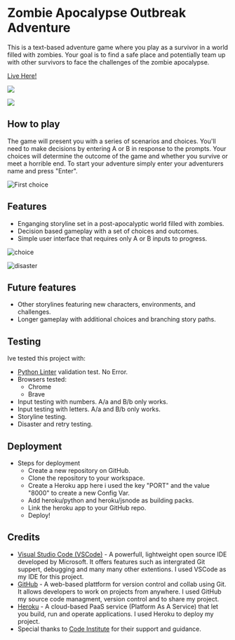 # Zombie Apocalypse Outbreak Adventure
This is a text-based adventure game where you play as a survivor in a world filled with zombies. Your goal is to find a safe place and potentially team up with other survivors to face the challenges of the zombie apocalypse.

[Live Here!](https://zombie-adventure.herokuapp.com/)

![](https://i.imgur.com/2rEybUj.png)

![](https://i.imgur.com/cfhhDVh.png)

## How to play
The game will present you with a series of scenarios and choices. You'll need to make decisions by entering A or B in response to the prompts. Your choices will determine the outcome of the game and whether you survive or meet a horrible end. To start your adventure simply enter your adventurers name and press "Enter".

![First choice](https://i.imgur.com/Mjkjpkg.png)

## Features
- Enganging storyline set in a post-apocalyptic world filled with zombies.
- Decision based gameplay with a set of choices and outcomes.
- Simple user interface that requires only A or B inputs to progress.

![choice](https://i.imgur.com/5rqLhRd.png)

![disaster](https://i.imgur.com/ts0Qj2h.png)


## Future features
- Other storylines featuring new characters, environments, and challenges.
- Longer gameplay with additional choices and branching story paths.

## Testing
Ive tested this project with:
- [Python Linter](https://pep8ci.herokuapp.com/) validation test. No Error.
- Browsers tested:
    - Chrome
    - Brave
- Input testing with numbers. A/a and B/b only works.
- Input testing with letters. A/a and B/b only works.
- Storyline testing.
- Disaster and retry testing.

## Deployment
- Steps for deployment
    - Create a new repository on GitHub.
    - Clone the repository to your workspace.
    - Create a Heroku app here i used the key "PORT" and the value "8000" to create a new Config Var.
    - Add heroku/python and heroku/jsnode as building packs.
    - Link the heroku app to your GitHub repo.
    - Deploy!
## Credits
- [Visual Studio Code (VSCode)](https://code.visualstudio.com/) - A powerfull, lightweight open source IDE developed by Microsoft. It offers features such as intergrated Git suppert, debugging and many many other extentions. I used VSCode as my IDE for this project.
- [GitHub](https://github.com/) - A web-based plattform for version control and collab using Git. It allows developers to work on projects from anywhere.
I used GitHub my source code managment, version control and to share my project.
- [Heroku](https://www.heroku.com/) - A cloud-based PaaS service (Platform As A Service) that let you build, run and operate applications. I used Heroku to deploy my project.
- Special thanks to [Code Institute](https://codeinstitute.net/) for their support and guidance.